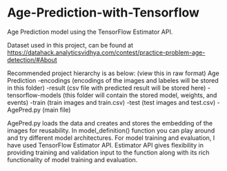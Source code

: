 # Age-Prediction-with-Tensorflow
Age Prediction model using the TensorFlow Estimator API.

Dataset used in this project, can be found at
https://datahack.analyticsvidhya.com/contest/practice-problem-age-detection/#About

Recommended project hierarchy is as below: (view this in raw format)
Age Prediction
  -encodings (encodings of the images and labeles will be stored in this folder)
  -result (csv file with predicted result will be stored here)
  -tensorflow-models (this folder will contain the stored model, weights, and events)
  -train (train images and train.csv)
  -test (test images and test.csv)
  -AgePred.py (main file)
 

AgePred.py loads the data and creates and stores the embedding of the images for reusability.
In model_definition() function you can play around and try different model architectures.
For model training and evaluation, I have used TensorFlow Estimator API. Estimator API gives
flexibility in providing training and validation input to the function along with its 
rich functionality of model training and evaluation. 

